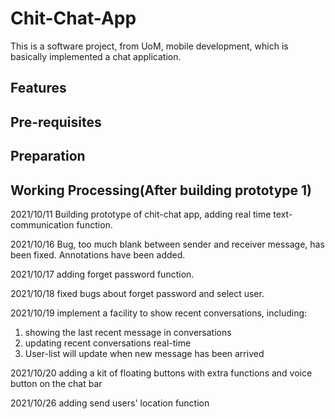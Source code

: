  # Chit-Chat-App
 This is a software project, from UoM, mobile development, which is basically implemented a chat application.
 ## Features
 
## Pre-requisites

## Preparation




## Working Processing(After building prototype 1)
2021/10/11 Building prototype of chit-chat app, adding real time text-communication function.

2021/10/16 Bug, too much blank between sender and receiver message, has been fixed. Annotations have been added.
 
2021/10/17 adding forget password function.

2021/10/18 fixed bugs about forget password and select user.

2021/10/19 implement a facility to show recent conversations, including:

1. showing the last recent message in conversations
2. updating recent conversations real-time
3. User-list will update when new message has been arrived

2021/10/20 adding a kit of floating buttons with extra functions and voice button on the chat bar

2021/10/26 adding send users' location function
